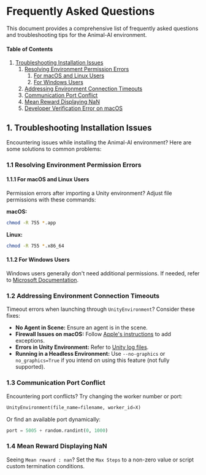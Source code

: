 
# Frequently Asked Questions
This document provides a comprehensive list of frequently asked questions and troubleshooting tips for the Animal-AI environment.

#### Table of Contents
1. [Troubleshooting Installation Issues](#1-troubleshooting-installation-issues)
   1. [Resolving Environment Permission Errors](#11-resolving-environment-permission-errors)
      1. [For macOS and Linux Users](#111-for-macos-and-linux-users)
      2. [For Windows Users](#112-for-windows-users)
   2. [Addressing Environment Connection Timeouts](#12-addressing-environment-connection-timeouts)
   3. [Communication Port Conflict](#13-communication-port-conflict)
   4. [Mean Reward Displaying NaN](#14-mean-reward-displaying-nan)
   5. [Developer Verification Error on macOS](#15-developer-verification-error-on-macos)

## 1. Troubleshooting Installation Issues
Encountering issues while installing the Animal-AI environment? Here are some solutions to common problems:

### 1.1 Resolving Environment Permission Errors
#### 1.1.1 For macOS and Linux Users
Permission errors after importing a Unity environment? Adjust file permissions with these commands:

**macOS:**
```sh
chmod -R 755 *.app
```

**Linux:**
```sh
chmod -R 755 *.x86_64
```

#### 1.1.2 For Windows Users
Windows users generally don't need additional permissions. If needed, refer to [Microsoft Documentation](https://docs.microsoft.com/).

### 1.2 Addressing Environment Connection Timeouts
Timeout errors when launching through `UnityEnvironment`? Consider these fixes:

- **No Agent in Scene:** Ensure an agent is in the scene.
- **Firewall Issues on macOS:** Follow [Apple's instructions](https://support.apple.com/) to add exceptions.
- **Errors in Unity Environment:** Refer to [Unity log files](https://docs.unity3d.com/Manual/LogFiles.html).
- **Running in a Headless Environment:** Use `--no-graphics` or `no_graphics=True` if you intend on using this feature (not fully supported).

### 1.3 Communication Port Conflict
Encountering port conflicts? Try changing the worker number or port:

```python
UnityEnvironment(file_name=filename, worker_id=X)
```
Or find an available port dynamically:
```python
port = 5005 + random.randint(0, 1000)
```

### 1.4 Mean Reward Displaying NaN
Seeing `Mean reward : nan`? Set the `Max Steps` to a non-zero value or script custom termination conditions.